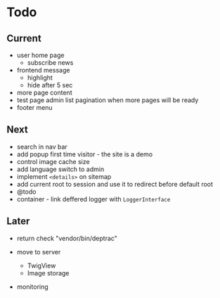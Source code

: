 # Todo

## Current

- user home page
  - subscribe news
- frontend message
  - highlight
  - hide after 5 sec
- more page content
- test page admin list pagination when more pages will be ready
- footer menu

## Next

- search in nav bar
- add popup first time visitor - the site is a demo
- control image cache size
- add language switch to admin
- implement `<details>` on sitemap
- add current root to session and use it to redirect before default root
- @todo
- container - link deffered logger with `LoggerInterface`

## Later

- return check "vendor/bin/deptrac"

- move to server
  - TwigView
  - Image storage

- monitoring
